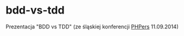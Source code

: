 bdd-vs-tdd
=======================

Prezentacja "BDD vs TDD" (ze śląskiej konferencji [PHPers](http://phpers.pl/) 11.09.2014)
